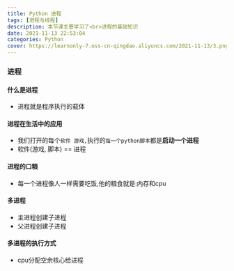 ```yaml
---
title: Python 进程
tags: [进程与线程]
description: 本节课主要学习了<br>进程的基础知识
date: 2021-11-13 22:53:04
categories: Python
cover: https://learnonly-7.oss-cn-qingdao.aliyuncs.com/2021-11-13/3.png
---
```


### 进程

#### 什么是进程

- 进程就是程序执行的载体

#### 进程在生活中的应用 

- 我们打开的每个`软件 游戏,`执行的`每一个python脚本`都是**启动一个进程**
- 软件(游戏, 脚本) == 进程

#### 进程的口粮

- 每一个进程像人一样需要吃饭,他的粮食就是:内存和cpu

#### 多进程

- 主进程创建子进程
- 父进程创建子进程

#### 多进程的执行方式

- cpu分配空余核心给进程


